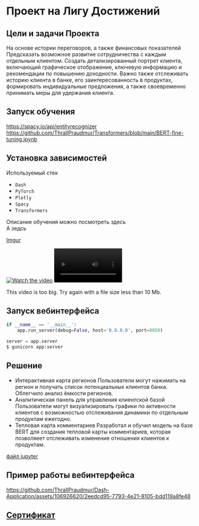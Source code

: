 # Проект на Лигу Достижений
## Цели и задачи Проекта
На основе истории переговоров, а также финансовых показателей
Предсказать возможное развитие сотрудничества с каждым отдельным клиентом.
Создать детализированный портрет клиента, включающий графическое отображение, ключевую информацию и рекомендации по повышению доходности.
Важно также отслеживать историю клиента в банке, его заинтересованность в продуктах, формировать индивидуальные предложения, а также своевременно принимать меры для удержания клиента.
## Запуск обучения
https://spacy.io/api/entityrecognizer
https://github.com/ThrallPraudmur/Transformers/blob/main/BERT-fine-tuning.ipynb
## Установка зависимостей
Используемый стек
* `Dash`
* `PyTorch`
* `Plotly`
* `Spacy`
* `Transformers`

Описание обучения можно посмотреть здесь </br>
А зедсь

[Imgur](https://img.doerig.dev/)


[![Watch the video](https://img.youtube.com/vi/T-D1KVIuvjA/maxresdefault.jpg)](https://youtu.be/T-D1KVIuvjA)
<video src='your URL here' width=180/>

This video is too big. Try again with a file size less than 10 Mb.

## Запуск вебинтерфейса

```python
if __name__ == '__main__':
    app.run_server(debug=False, host='0.0.0.0', port=8050)
```

```python
server = app.server
$ gunicorn app:server
```
## Решение
* Интерактивная карта регионов
Пользователи могут нажимать на регион и получать список потенциальных клиентов банка.
Облегчило анализ ёмкости регионов.
* Аналитическая панель для управления клиентской базой
Пользователи могут визуализировать графики по активности клиентов с возможностью отслеживания динамики по отдельным продуктам ежегодно.
* Тепловая карта комментариев
Разработал и обучил модель на базе BERT для создания тепловой карты комментариев, которая позволяеет отслеживать изменение отношения клиентов к продуктам.

[файл jupyter](ссылка)
## Пример работы вебинтерфейса





https://github.com/ThrallPraudmur/Dash-Application/assets/106926620/2eedcd95-7793-4e21-8105-bdd119a8fe48
## [Сертификат](https://github.com/ThrallPraudmur/Dash-Application/blob/main/%D0%9B%D0%B8%D0%B3%D0%B0_%D0%A1%D0%B5%D1%80%D1%82%D0%B8%D1%84%D0%B8%D0%BA%D0%B0%D1%82.jpg)


